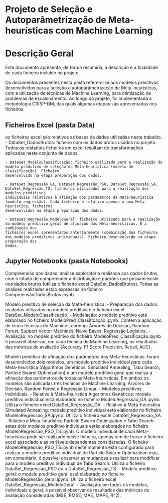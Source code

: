 # Projeto de Seleção e Autoparâmetrização de Meta-heurísticas com Machine Learning


# Descrição Geral

Este documento apresenta, de forma resumida, a descrição e a finalidade de cada ficheiro incluído no projeto.

Os documentos presentes nesta pasta referem-se aos modelos preditivos desenvolvidos para a seleção e autoparâmetrização de Meta-heurísticas, com a utilização 
de técnicas de Machine Learning, para otimização de problemas de escalonamento. Ao longo do projeto, foi implementada a metodologia CRISP-DM, das quais algumas 
etapas são apresentadas nos ficheiros.

## Ficheiros Excel (pasta Data)
 os ficheiros excel são relativos às bases de dados utilizadas neste trabalho.
    - DataSet_DadosBrutos: ficheiro com os dados brutos usados no projeto. Todos os restantes ficheiros em excel resultam de transformações aplicadas 
    neste conjunto de dados. 

    - DataSet_ModeloClassificação: ficheiro utilizado para a realização do modelo preditivo de seleção da Meta-heurística (modelo de classificação). Ficheiro
    desenvolvido na etapa preparação dos dados. 

    - DataSet_Regressão_GA, DataSet_Regressão_PSO, DataSet_Regressão_SA, DataSet_Regressão_TS: ficheiros utilizados para a realização dos modelos preditivos
    individuais relativos à afinação dos parâmetros da Meta-heurística (modelo regressão). Cada ficheiro é relativo apenas a uma Meta-heurística, ficheiros 
    desenvolvidos na etapa preparação dos dados.

    - DataSet_Regressão_ModeloGeral: ficheiro utilizado para a realização do modelo preditivo geral de afinação das Meta-heurísticas. É a combinação dos
    ficheiros excel apresentados anteriormente (combinação dos ficheiros dos modelos preditivos individuais). Ficheiro desenvolvido na etapa preparação dos 
    dados. 

## Jupyter Notebooks (pasta Notebooks)
Compreensão dos dados: análise exploratória realizada aos dados brutos, com o intuito de compreender a distribuição e padrões que possam existir nos dados
brutos (utiliza o ficheiro excel DataSet_DadosBrutos). Todas as análises realizadas estão expressas no ficheiro CompreensãoDadosBrutos.ipynb. 

Modelo preditivo de seleção da Meta-heurística:
    - Preparação dos dados: os dados utilizados no modelo preditivo é o ficheiro excel DataSet_ModeloClassificação.
    - Modelação: o modelo preditivo está elaborado no ficheiro ModeloPred_Classificação.ipynb. Contém a aplicação de cinco técnicas de Machine Learning: 
    Árvores de Decisão, Random Forest, Support Vector Machines, Naive Bayes, Regressão Logística. 
    - Avaliação: no modelo preditivo do ficheiro ModeloPred_Classificação.ipynb é possível observar, em cada técnica de Machine Learning, os resultados
    das métricas de avaliação (Accuracy, F1 Score Precision, Recall, AUC).

Modelo preditivo de afinação dos parâmetros das Meta-heurísticas: foram desenvolvidos dois modelos, um modelo preditivo individual para cada Meta-heurística
(Algoritmos Genéticos, Simulated Annealing, Tabu Search, Particle Swarm Optimization) e um modelo preditivo geral que realiza a afinação dos parâmetros de 
todas as Meta-heurísticas. Em ambos os modelos são aplicadas três técnicas de Machine Learning: Árvores de Decisão, Random Forest e Regressão Linear. 
    - Modelos preditivos individuais:
        - Relativo à Meta-heurística Algoritmos Genéticos: modelo preditivo individual está elaborado no ficheiro ModeloRegressão_GA.ipynb. Utiliza o ficheiro
        excel DataSet_Regressão_GA.
        - Relativo à Meta-heurística Simulated Annealing: modelo preditivo individual está elaborado no ficheiro ModeloRegressão_SA.ipynb. Utiliza o ficheiro
        excel DataSet_Regressão_SA.
        - Relativo à Meta-heurística Particle Swarm Optimization e Tabu Search: estes dois modelos preditivo individuais estão elaborados no ficheiro 
        ModeloRegressão_PSO_TS.ipynb. O modelo individual de cada Meta-heurística pode ser realizado nesse ficheiro, apenas tem de trocar o ficheiro excel
        associado e as variáveis dependentes consideradas. O ficheiro ModeloRegressão_PSO_TS.ipynb neste momento está configurado para realizar o modelo 
        preditivo individual de Particle Swarm Optimization mas, em comentário, é possível observar as mudanças a realizar para modificar para o modelo 
        preditivo individual de Tabu Search. Utiliza o ficheiro DataSet_Regressão_PSO ou o DataSet_Regressão_TS.
    - Modelo preditivo geral: o modelo preditivo geral está elaborado no ficheiro ModeloRegressão_Geral.ipynb. Utiliza o ficheiro excel 
    DataSet_Regressão_ModeloGeral.
    - Avaliação: em todos os modelos, individuais e geral, é possível observar os resultados das métricas de avaliação consideradas (MSE, RMSE, MAE, MAPE, R^2). 


